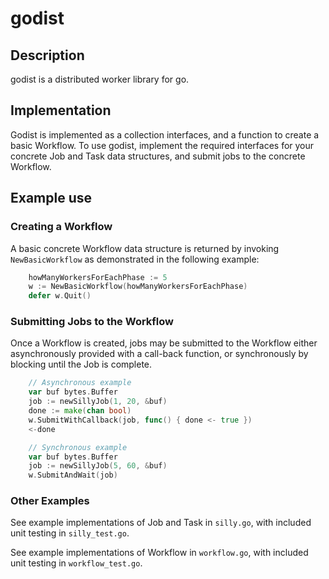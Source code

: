 # godist

## Description

godist is a distributed worker library for go.

## Implementation

Godist is implemented as a collection interfaces, and a function to
create a basic Workflow. To use godist, implement the required
interfaces for your concrete Job and Task data structures, and submit
jobs to the concrete Workflow.

## Example use

### Creating a Workflow

A basic concrete Workflow data structure is returned by invoking
`NewBasicWorkflow` as demonstrated in the following example:

```Go
    howManyWorkersForEachPhase := 5
	w := NewBasicWorkflow(howManyWorkersForEachPhase)
	defer w.Quit()
```

### Submitting Jobs to the Workflow

Once a Workflow is created, jobs may be submitted to the Workflow
either asynchronously provided with a call-back function, or
synchronously by blocking until the Job is complete.

```Go
    // Asynchronous example
	var buf bytes.Buffer
	job := newSillyJob(1, 20, &buf)
	done := make(chan bool)
	w.SubmitWithCallback(job, func() { done <- true })
	<-done
```

```Go
    // Synchronous example
	var buf bytes.Buffer
	job := newSillyJob(5, 60, &buf)
	w.SubmitAndWait(job)
```

### Other Examples

See example implementations of Job and Task in `silly.go`, with
included unit testing in `silly_test.go`.

See example implementations of Workflow in `workflow.go`, with
included unit testing in `workflow_test.go`.
